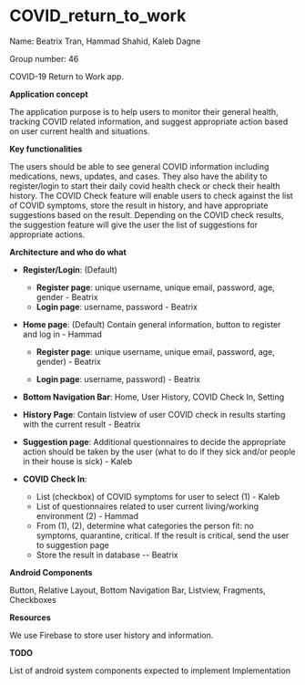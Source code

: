# COVID_return_to_work

Name: Beatrix Tran, Hammad Shahid, Kaleb Dagne

Group number: 46

COVID-19 Return to Work app.

**Application concept**

   The application purpose is to help users to monitor their general health, tracking COVID related information, and suggest appropriate action based on user current health and situations.

**Key functionalities**

   The users should be able to see general COVID information including medications, news, updates, and cases. They also have the ability to register/login to start their daily covid health check or check their health history. The COVID Check feature will enable users to check against the list of COVID symptoms, store the result in history, and have appropriate suggestions based on the result. Depending on the COVID check results, the suggestion feature will give the user the list of suggestions for appropriate actions.

**Architecture and who do what**
- **Register/Login**: (Default)
    - **Register page**:  unique username, unique email, password, age, gender - Beatrix 
    - **Login page**: username, password - Beatrix

- **Home page**: (Default) Contain general information, button to register and log in - Hammad

    - **Register page**:  unique username, unique email, password, age, gender) - Beatrix 
    
    - **Login page**: username, password) - Beatrix
    
- **Bottom Navigation Bar**: Home, User History, COVID Check In, Setting

- **History Page**: Contain listview of user COVID check in results starting with the current result - Beatrix

- **Suggestion page**: Additional questionnaires to decide the appropriate action should be taken by the user (what to do if they sick and/or people in their house is sick) -  Kaleb 

- **COVID Check In**:
    - List (checkbox) of COVID symptoms for user to select (1) - Kaleb
    - List of questionnaires related to user current living/working environment (2) - Hammad
    - From (1), (2), determine what categories the person fit: no symptoms, quarantine, critical. If the result is critical, send the user to suggestion page
    - Store the result in database -- Beatrix

**Android Components**

   Button, Relative Layout, Bottom Navigation Bar, Listview, Fragments, Checkboxes

**Resources** 

   We use Firebase to store user history and information.


**TODO**
    
   List of android system components expected to implement
   Implementation




